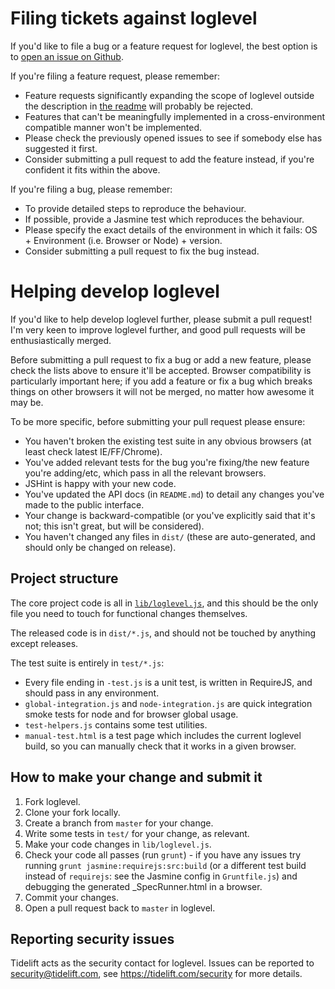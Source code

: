 Filing tickets against loglevel
===============================

If you'd like to file a bug or a feature request for loglevel, the best option is to [open an issue on Github](https://github.com/pimterry/loglevel/issues/new).

If you're filing a feature request, please remember:

* Feature requests significantly expanding the scope of loglevel outside the description in [the readme](https://github.com/pimterry/loglevel/blob/master/README.md) will probably be rejected.
* Features that can't be meaningfully implemented in a cross-environment compatible manner won't be implemented.
* Please check the previously opened issues to see if somebody else has suggested it first.
* Consider submitting a pull request to add the feature instead, if you're confident it fits within the above.

If you're filing a bug, please remember:

* To provide detailed steps to reproduce the behaviour.
* If possible, provide a Jasmine test which reproduces the behaviour.
* Please specify the exact details of the environment in which it fails: OS + Environment (i.e. Browser or Node) + version.
* Consider submitting a pull request to fix the bug instead.

Helping develop loglevel
================================

If you'd like to help develop loglevel further, please submit a pull request! I'm very keen to improve loglevel further, and good pull requests will be enthusiastically merged.

Before submitting a pull request to fix a bug or add a new feature, please check the lists above to ensure it'll be accepted. Browser compatibility is particularly important here; if you add a feature or fix a bug which breaks things on other browsers it will not be merged, no matter how awesome it may be.

To be more specific, before submitting your pull request please ensure:

* You haven't broken the existing test suite in any obvious browsers (at least check latest IE/FF/Chrome).
* You've added relevant tests for the bug you're fixing/the new feature you're adding/etc, which pass in all the relevant browsers.
* JSHint is happy with your new code.
* You've updated the API docs (in `README.md`) to detail any changes you've made to the public interface.
* Your change is backward-compatible (or you've explicitly said that it's not; this isn't great, but will be considered).
* You haven't changed any files in `dist/` (these are auto-generated, and should only be changed on release).

Project structure
-----------------

The core project code is all in [`lib/loglevel.js`](./lib/loglevel.js), and this should be the only file you need to touch for functional changes themselves.

The released code is in `dist/*.js`, and should not be touched by anything except releases.

The test suite is entirely in `test/*.js`:

* Every file ending in `-test.js` is a unit test, is written in RequireJS, and should pass in any environment.
* `global-integration.js` and `node-integration.js` are quick integration smoke tests for node and for browser global usage.
* `test-helpers.js` contains some test utilities.
* `manual-test.html` is a test page which includes the current loglevel build, so you can manually check that it works in a given browser.

How to make your change and submit it
-------------------------------------

1. Fork loglevel.
2. Clone your fork locally.
3. Create a branch from `master` for your change.
4. Write some tests in `test/` for your change, as relevant.
5. Make your code changes in `lib/loglevel.js`.
6. Check your code all passes (run `grunt`) - if you have any issues try running `grunt jasmine:requirejs:src:build` (or a different test build instead of `requirejs`: see the Jasmine config in `Gruntfile.js`) and debugging the generated _SpecRunner.html in a browser.
7. Commit your changes.
8. Open a pull request back to `master` in loglevel.

Reporting security issues
-------------------------

Tidelift acts as the security contact for loglevel. Issues can be reported to security@tidelift.com, see https://tidelift.com/security for more details.
